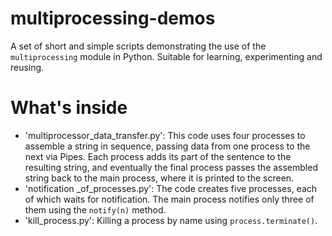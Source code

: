 # multiprocessing-demos
A set of short and simple scripts demonstrating the use of the `multiprocessing` module in Python. Suitable for learning, experimenting and reusing.
# What's inside
- 'multiprocessor_data_transfer.py': This code uses four processes to assemble a string in sequence, passing data from one process to the next via Pipes. Each process adds its part of the sentence to the resulting string, and eventually the final process passes the assembled string back to the main process, where it is printed to the screen.
- 'notification _of_processes.py': The code creates five processes, each of which waits for notification. The main process notifies only three of them using the `notify(n)` method.
- 'kill_process.py': Killing a process by name using `process.terminate()`.
